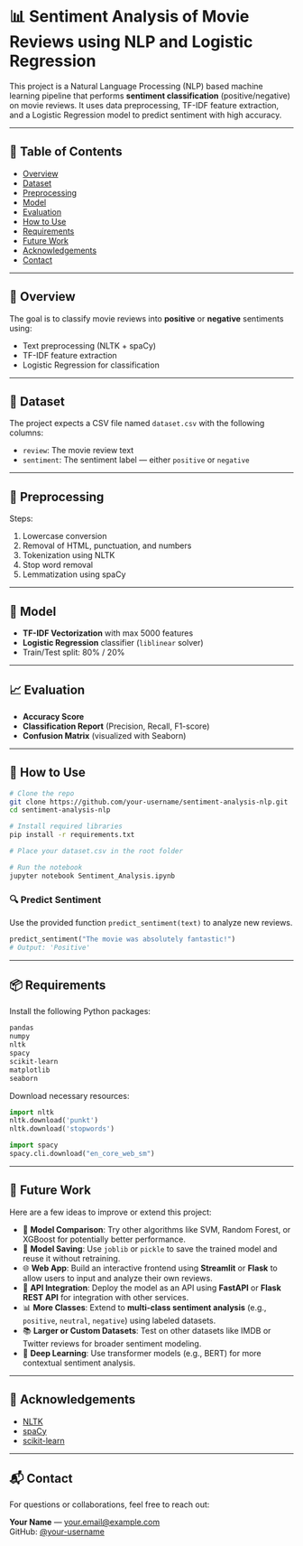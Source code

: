 # 📊 Sentiment Analysis of Movie Reviews using NLP and Logistic Regression

This project is a Natural Language Processing (NLP) based machine learning pipeline that performs **sentiment classification** (positive/negative) on movie reviews. It uses data preprocessing, TF-IDF feature extraction, and a Logistic Regression model to predict sentiment with high accuracy.

---

## 🧾 Table of Contents

- [Overview](#-overview)
- [Dataset](#-dataset)
- [Preprocessing](#-preprocessing)
- [Model](#-model)
- [Evaluation](#-evaluation)
- [How to Use](#-how-to-use)
- [Requirements](#-requirements)
- [Future Work](#-future-work)
- [Acknowledgements](#-acknowledgements)
- [Contact](#-contact)

---

## 📌 Overview

The goal is to classify movie reviews into **positive** or **negative** sentiments using:
- Text preprocessing (NLTK + spaCy)
- TF-IDF feature extraction
- Logistic Regression for classification

---

## 📁 Dataset

The project expects a CSV file named `dataset.csv` with the following columns:

- `review`: The movie review text
- `sentiment`: The sentiment label — either `positive` or `negative`

---

## 🔧 Preprocessing

Steps:
1. Lowercase conversion
2. Removal of HTML, punctuation, and numbers
3. Tokenization using NLTK
4. Stop word removal
5. Lemmatization using spaCy

---

## 🧠 Model

- **TF-IDF Vectorization** with max 5000 features
- **Logistic Regression** classifier (`liblinear` solver)
- Train/Test split: 80% / 20%

---

## 📈 Evaluation

- **Accuracy Score**
- **Classification Report** (Precision, Recall, F1-score)
- **Confusion Matrix** (visualized with Seaborn)

---

## 🧪 How to Use

```bash
# Clone the repo
git clone https://github.com/your-username/sentiment-analysis-nlp.git
cd sentiment-analysis-nlp

# Install required libraries
pip install -r requirements.txt

# Place your dataset.csv in the root folder

# Run the notebook
jupyter notebook Sentiment_Analysis.ipynb
```

### 🔍 Predict Sentiment
Use the provided function `predict_sentiment(text)` to analyze new reviews.

```python
predict_sentiment("The movie was absolutely fantastic!")
# Output: 'Positive'
```

---

## 📦 Requirements

Install the following Python packages:

```bash
pandas
numpy
nltk
spacy
scikit-learn
matplotlib
seaborn
```

Download necessary resources:

```python
import nltk
nltk.download('punkt')
nltk.download('stopwords')

import spacy
spacy.cli.download("en_core_web_sm")
```

---

## 🚀 Future Work

Here are a few ideas to improve or extend this project:

- 🔁 **Model Comparison**: Try other algorithms like SVM, Random Forest, or XGBoost for potentially better performance.
- 💾 **Model Saving**: Use `joblib` or `pickle` to save the trained model and reuse it without retraining.
- 🌐 **Web App**: Build an interactive frontend using **Streamlit** or **Flask** to allow users to input and analyze their own reviews.
- 📱 **API Integration**: Deploy the model as an API using **FastAPI** or **Flask REST API** for integration with other services.
- 📊 **More Classes**: Extend to **multi-class sentiment analysis** (e.g., `positive`, `neutral`, `negative`) using labeled datasets.
- 📚 **Larger or Custom Datasets**: Test on other datasets like IMDB or Twitter reviews for broader sentiment modeling.
- 🧠 **Deep Learning**: Use transformer models (e.g., BERT) for more contextual sentiment analysis.

---

## 🙌 Acknowledgements

- [NLTK](https://www.nltk.org/)
- [spaCy](https://spacy.io/)
- [scikit-learn](https://scikit-learn.org/)

---

## 📬 Contact

For questions or collaborations, feel free to reach out:

**Your Name** — your.email@example.com  
GitHub: [@your-username](https://github.com/your-username)
